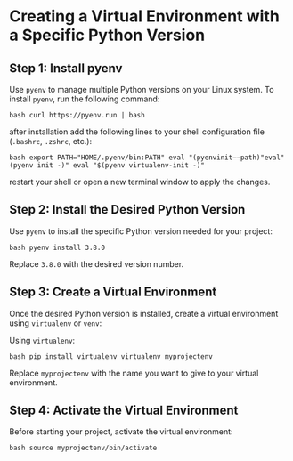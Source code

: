 # Creating a Virtual Environment with a Specific Python Version

## Step 1: Install pyenv

Use `pyenv` to manage multiple Python versions on your Linux system. To install `pyenv`, run the following command:

`bash curl https://pyenv.run | bash` 



after installation add the following lines to your shell configuration file (`.bashrc`, `.zshrc`, etc.):

` bash export PATH="HOME/.pyenv/bin:PATH" eval "(pyenvinit−−path)"eval"(pyenv init -)" eval "$(pyenv virtualenv-init -)" ` 


restart your shell or open a new terminal window to apply the changes.

## Step 2: Install the Desired Python Version

Use `pyenv` to install the specific Python version needed for your project:

` bash pyenv install 3.8.0 ` 

Replace `3.8.0` with the desired version number.

## Step 3: Create a Virtual Environment

Once the desired Python version is installed, create a virtual environment using `virtualenv` or `venv`:

Using `virtualenv`:

` bash pip install virtualenv virtualenv myprojectenv ` 

Replace `myprojectenv` with the name you want to give to your virtual environment.

## Step 4: Activate the Virtual Environment

Before starting your project, activate the virtual environment:

` bash source myprojectenv/bin/activate ` 



